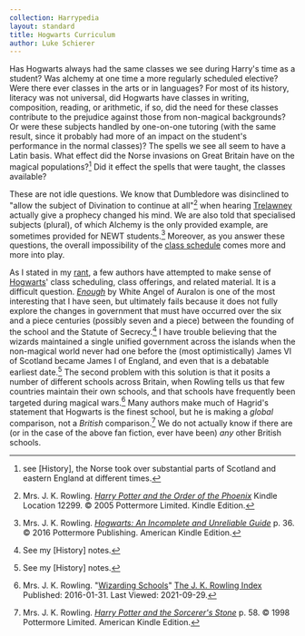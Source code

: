 ```yaml
---
collection: Harrypedia
layout: standard
title: Hogwarts Curriculum
author: Luke Schierer
---
```


Has Hogwarts always had the same classes we see during Harry's time as a
student? Was alchemy at one time a more regularly scheduled elective? Were
there ever classes in the arts or in languages? For most of its history,
literacy was not universal, did Hogwarts have classes in writing, composition,
reading, or arithmetic, if so, did the need for these classes contribute to the
prejudice against those from non-magical backgrounds? Or were these subjects
handled by one-on-one tutoring (with the same result, since it probably had
more of an impact on the student's performance in the normal classes)? The
spells we see all seem to have a Latin basis. What effect did the Norse
invasions on Great Britain have on the magical populations?[^20210812-1] Did
it effect the spells that were taught, the classes available?

These are not idle questions. We know that Dumbledore was disinclined to
"allow the subject of Divination to continue at all"[^20210928-6] when hearing
[Trelawney][] actually give a prophecy changed his mind. We are also told that
specialised subjects (plural), of which Alchemy is the only provided example,
are sometimes provided for NEWT students.[^20210928-7] Moreover, as you answer
these questions, the overall impossibility of the [class
schedule][Class_Schedule_Rant] comes more and more into play.

[Class_Schedule_Rant]: ../Class_Schedule_Rant/
[Trelawney]: /Harrypedia/people/Trelawney/Sybill/

As I stated in my [rant][Class_Schedule_Rant], a few authors have attempted to
make sense of [Hogwarts][]' class scheduling, class offerings, and related
material. It is a difficult question. _[Enough][WAAE1]_ by White Angel of
Auralon is one of the most interesting that I have seen, but ultimately fails
because it does not fully explore the changes in government that must have
occurred over the six and a piece centuries (possibly seven and a piece) between
the founding of the school and the Statute of Secrecy.[^20210929-1] I have
trouble believing that the wizards maintained a single unified government across
the islands when the non-magical world never had one before the (most
optimistically) James VI of Scotland became James I of England, and even that is
a debatable earliest date.[^20210929-2] The second problem with this solution
is that it posits a number of different schools across Britain, when Rowling
tells us that few countries maintain their own schools, and that schools have
frequently been targeted during magical wars.[^20210929-3] Many authors make
much of Hagrid's statement that Hogwarts is the finest school, but he is making
a _global_ comparison, not a _British_ comparison.[^20210929-4] We do not
actually know if there are (or in the case of the above fan fiction, ever have
been) _any_ other British schools.

[Hogwarts]: ../

[^20210929-4]:
    Mrs. J. K. Rowling.
    _[Harry Potter and the Sorcerer's Stone](https://www.goodreads.com/book/show/3.Harry_Potter_and_the_Sorcerer_s_Stone)_
    p. 58. © 1998 Pottermore Limited. American Kindle Edition.

[^20210929-3]:
    Mrs. J. K. Rowling.
    "[Wizarding Schools](https://www.rowlingindex.org/work/pmws/)"
    [The J. K. Rowling Index](https://www.rowlingindex.org/)
    Published: 2016-01-31. Last Viewed: 2021-09-29.

[WAAE1]: https://www.fanfiction.net/s/13052816

[^20210929-2]: See my [History] notes.

[^20210929-1]: See my [History] notes.

[^20210928-7]:
    Mrs. J. K. Rowling.
    _[Hogwarts: An Incomplete and Unreliable Guide](https://www.goodreads.com/book/show/31538647-hogwarts)_
    p. 36. © 2016 Pottermore Publishing. American Kindle Edition.

[^20210928-6]:
    Mrs. J. K. Rowling.
    _[Harry Potter and the Order of the Phoenix](https://www.goodreads.com/book/show/2.Harry_Potter_and_the_Order_of_the_Phoenix)_
    Kindle Location 12299. © 2005 Pottermore Limited. Kindle Edition.

[^20210812-1]:
    see [History], the Norse took over substantial parts of
    Scotland and eastern England at different times.
